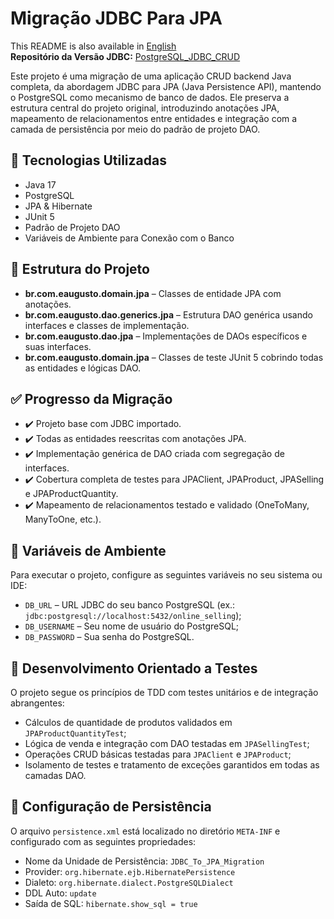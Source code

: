<h1>Migração JDBC Para JPA</h1>
<p>
  This README is also available in <a href="./README.md">English</a></br>
  <strong>Repositório da Versão JDBC:</strong> <a href="https://github.com/AsrielDreemurrGM/PostgreSQL_JDBC_CRUD">PostgreSQL_JDBC_CRUD</a>
</p>
<p>
  Este projeto é uma migração de uma aplicação CRUD backend Java completa, da abordagem JDBC para JPA (Java Persistence API), mantendo o PostgreSQL como mecanismo de banco de dados.
  Ele preserva a estrutura central do projeto original, introduzindo anotações JPA, mapeamento de relacionamentos entre entidades e integração com a camada de persistência 
  por meio do padrão de projeto DAO.
</p>
<h2>🚀 Tecnologias Utilizadas</h2>
<ul>
  <li>Java 17</li>
  <li>PostgreSQL</li>
  <li>JPA & Hibernate</li>
  <li>JUnit 5</li>
  <li>Padrão de Projeto DAO</li>
  <li>Variáveis de Ambiente para Conexão com o Banco</li>
</ul>
<h2>📂 Estrutura do Projeto</h2>
<ul>
  <li><strong>br.com.eaugusto.domain.jpa</strong> – Classes de entidade JPA com anotações.</li>
  <li><strong>br.com.eaugusto.dao.generics.jpa</strong> – Estrutura DAO genérica usando interfaces e classes de implementação.</li>
  <li><strong>br.com.eaugusto.dao.jpa</strong> – Implementações de DAOs específicos e suas interfaces.</li>
  <li><strong>br.com.eaugusto.domain.jpa</strong> – Classes de teste JUnit 5 cobrindo todas as entidades e lógicas DAO.</li>
</ul>
<h2>✅ Progresso da Migração</h2>
<ul>
  <li>✔️ Projeto base com JDBC importado.</li>
  <li>✔️ Todas as entidades reescritas com anotações JPA.</li>
  <li>✔️ Implementação genérica de DAO criada com segregação de interfaces.</li>
  <li>✔️ Cobertura completa de testes para JPAClient, JPAProduct, JPASelling e JPAProductQuantity.</li>
  <li>✔️ Mapeamento de relacionamentos testado e validado (OneToMany, ManyToOne, etc.).</li>
</ul>
<h2>📄 Variáveis de Ambiente</h2>
<p>Para executar o projeto, configure as seguintes variáveis no seu sistema ou IDE:</p>
<ul>
  <li><code>DB_URL</code> – URL JDBC do seu banco PostgreSQL (ex.: <code>jdbc:postgresql://localhost:5432/online_selling</code>);</li>
  <li><code>DB_USERNAME</code> – Seu nome de usuário do PostgreSQL;</li>
  <li><code>DB_PASSWORD</code> – Sua senha do PostgreSQL.</li>
</ul>
<h2>🧪 Desenvolvimento Orientado a Testes</h2>
<p>O projeto segue os princípios de TDD com testes unitários e de integração abrangentes:</p>
<ul>
  <li>Cálculos de quantidade de produtos validados em <code>JPAProductQuantityTest</code>;</li>
  <li>Lógica de venda e integração com DAO testadas em <code>JPASellingTest</code>;</li>
  <li>Operações CRUD básicas testadas para <code>JPAClient</code> e <code>JPAProduct</code>;</li>
  <li>Isolamento de testes e tratamento de exceções garantidos em todas as camadas DAO.</li>
</ul>
<h2>📘 Configuração de Persistência</h2>
<p>O arquivo <code>persistence.xml</code> está localizado no diretório <code>META-INF</code> e configurado com as seguintes propriedades:</p>
<ul>
  <li>Nome da Unidade de Persistência: <code>JDBC_To_JPA_Migration</code></li>
  <li>Provider: <code>org.hibernate.ejb.HibernatePersistence</code></li>
  <li>Dialeto: <code>org.hibernate.dialect.PostgreSQLDialect</code></li>
  <li>DDL Auto: <code>update</code></li>
  <li>Saída de SQL: <code>hibernate.show_sql = true</code></li>
</ul>
